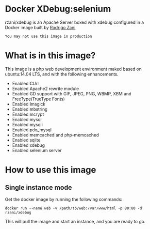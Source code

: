 # Docker XDebug:selenium

rzani/xdebug is an Apache Server boxed with xdebug configured in a Docker image built by [Rodrigo Zani](http://rodrigozani.com.br)

```
You may not use this image in production
```

# What is in this image?

This image is a php web development environment maked based on ubuntu:14.04 LTS, and with the following enhancements.

 - Enabled CUrl
 - Enabled Apache2 rewrite module
 - Enabled GD support with GIF, JPEG, PNG, WBMP, XBM and FreeType(TrueType Fonts)
 - Enabled Imagick
 - Enabled mbstring
 - Enabled mcrypt
 - Enabled mysql
 - Enabled mysqli
 - Enabled pdo_mysql
 - Enabled memcached and php-memcached
 - Enabled sqlite
 - Enabled xdebug
 - Enabled selenium server

# How to use this image

## Single instance mode

Get the docker image by running the following commands:

```shell
docker run --name web -v /path/to/web:/var/www/html -p 80:80 -d rzani/xdebug
```

This will pull the image and start an instance, and you are ready to go.
